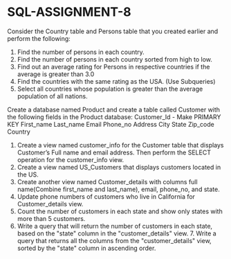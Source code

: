 # SQL-ASSIGNMENT-8

Consider the Country table and Persons table that you created earlier and perform the following: 
1. Find the number of persons in each country.
2. Find the number of persons in each country sorted from high to low.
3. Find out an average rating for Persons in respective countries if the average is greater than 3.0
4. Find the countries with the same rating as the USA. (Use Subqueries)
5. Select all countries whose population is greater than the average population of all nations.

   
Create a database named Product and create a table called Customer with the following fields in the Product database: Customer_Id - Make PRIMARY KEY First_name Last_name Email Phone_no Address City State Zip_code Country 
1. Create a view named customer_info for the Customer table that displays Customer’s Full name and email address. Then perform the SELECT operation for the customer_info view.
2. Create a view named US_Customers that displays customers located in the US.
3. Create another view named Customer_details with columns full name(Combine first_name and last_name), email, phone_no, and state.
4. Update phone numbers of customers who live in California for Customer_details view.
5. Count the number of customers in each state and show only states with more than 5 customers.
6. Write a query that will return the number of customers in each state, based on the "state" column in the "customer_details" view. 7. Write a query that returns all the columns from the "customer_details" view, sorted by the "state" column in ascending order.
